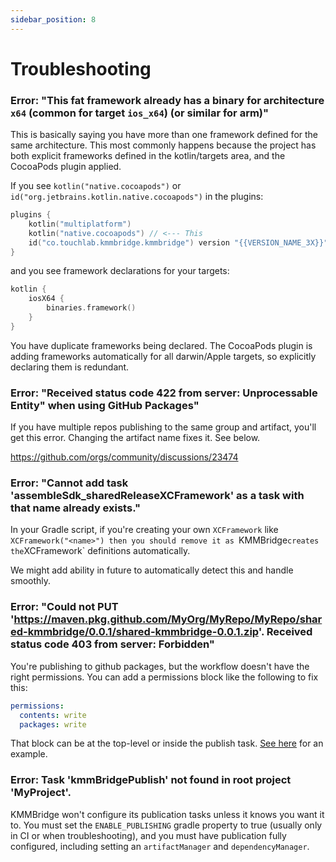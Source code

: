 ```yaml
---
sidebar_position: 8
---
```


# Troubleshooting

### Error: "This fat framework already has a binary for architecture `x64` (common for target `ios_x64`) (or similar for arm)"

This is basically saying you have more than one framework defined for the same architecture. This most commonly happens
because the project has both explicit frameworks defined in the kotlin/targets area, and the CocoaPods plugin applied.

If you see `kotlin("native.cocoapods")` or `id("org.jetbrains.kotlin.native.cocoapods")` in the plugins:

```kotlin
plugins {
    kotlin("multiplatform")
    kotlin("native.cocoapods") // <--- This
    id("co.touchlab.kmmbridge.kmmbridge") version "{{VERSION_NAME_3X}}"
}
```

and you see framework declarations for your targets:

```kotlin
kotlin {
    iosX64 {
        binaries.framework()
    }
}
```

You have duplicate frameworks being declared. The CocoaPods plugin is adding frameworks automatically for all darwin/Apple
targets, so explicitly declaring them is redundant.

### Error: "Received status code 422 from server: Unprocessable Entity" when using GitHub Packages"

If you have multiple repos publishing to the same group and artifact, you'll get this error. Changing the 
artifact name fixes it. See below.

https://github.com/orgs/community/discussions/23474

### Error: "Cannot add task 'assembleSdk_sharedReleaseXCFramework' as a task with that name already exists."

In your Gradle script, if you're creating your own `XCFramework` like `XCFramework("<name>") then you should remove it as `KMMBridge` creates the `XCFramework` definitions automatically.

We might add ability in future to automatically detect this and handle smoothly.

### Error: "Could not PUT 'https://maven.pkg.github.com/MyOrg/MyRepo/MyRepo/shared-kmmbridge/0.0.1/shared-kmmbridge-0.0.1.zip'. Received status code 403 from server: Forbidden"

You're publishing to github packages, but the workflow doesn't have the right permissions. You can add a permissions block like the following to fix this:

```yaml
permissions:
  contents: write
  packages: write
```
That block can be at the top-level or inside the publish task. [See here](https://github.com/touchlab/KMMBridgeSampleKotlin/blob/main/.github/workflows/main.yml) for an example.

### Error: Task 'kmmBridgePublish' not found in root project 'MyProject'.

KMMBridge won't configure its publication tasks unless it knows you want it to. You must set the `ENABLE_PUBLISHING` gradle property to true (usually only in CI or when troubleshooting), and you must have publication fully configured, including setting an `artifactManager` and `dependencyManager`.

